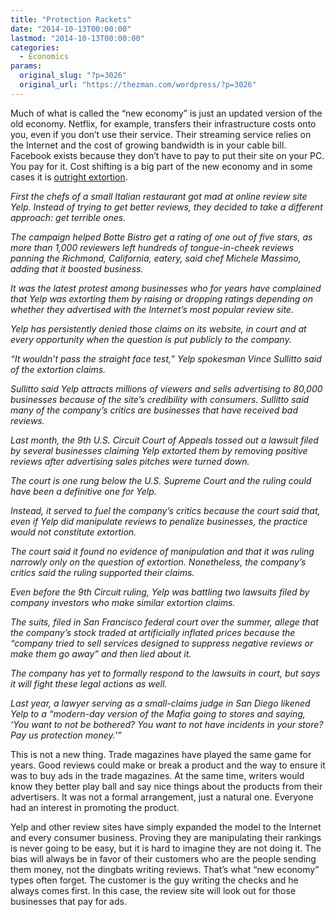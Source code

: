 ```yaml
---
title: "Protection Rackets"
date: "2014-10-13T00:00:00"
lastmod: "2014-10-13T00:00:00"
categories:
  - Economics
params:
  original_slug: "?p=3026"
  original_url: "https://thezman.com/wordpress/?p=3026"
---
```


Much of what is called the “new economy” is just an updated version of
the old economy. Netflix, for example, transfers their infrastructure
costs onto you, even if you don’t use their service. Their streaming
service relies on the Internet and the cost of growing bandwidth is in
your cable bill. Facebook exists because they don’t have to pay to put
their site on your PC. You pay for it. Cost shifting is a big part of
the new economy and in some cases it is <a
href="http://bigstory.ap.org/article/d0b9851886744f5993b3d7d847e1d06b/review-site-yelp-battles-against-extortion-claims"
rel="noopener" target="_blank">outright extortion</a>.

*First the chefs of a small Italian restaurant got mad at online review
site Yelp. Instead of trying to get better reviews, they decided to take
a different approach: get terrible ones.*

*The campaign helped Botte Bistro get a rating of one out of five stars,
as more than 1,000 reviewers left hundreds of tongue-in-cheek reviews
panning the Richmond, California, eatery, said chef Michele Massimo,
adding that it boosted business.*

*It was the latest protest among businesses who for years have
complained that Yelp was extorting them by raising or dropping ratings
depending on whether they advertised with the Internet’s most popular
review site.*

*Yelp has persistently denied those claims on its website, in court and
at every opportunity when the question is put publicly to the company.*

*“It wouldn’t pass the straight face test,” Yelp spokesman Vince
Sullitto said of the extortion claims.*

*Sullitto said Yelp attracts millions of viewers and sells advertising
to 80,000 businesses because of the site’s credibility with consumers.
Sullitto said many of the company’s critics are businesses that have
received bad reviews.*

*Last month, the 9th U.S. Circuit Court of Appeals tossed out a lawsuit
filed by several businesses claiming Yelp extorted them by removing
positive reviews after advertising sales pitches were turned down.*

*The court is one rung below the U.S. Supreme Court and the ruling could
have been a definitive one for Yelp.*

*Instead, it served to fuel the company’s critics because the court said
that, even if Yelp did manipulate reviews to penalize businesses, the
practice would not constitute extortion.*

*The court said it found no evidence of manipulation and that it was
ruling narrowly only on the question of extortion. Nonetheless, the
company’s critics said the ruling supported their claims.*

*Even before the 9th Circuit ruling, Yelp was battling two lawsuits
filed by company investors who make similar extortion claims.*

*The suits, filed in San Francisco federal court over the summer, allege
that the company’s stock traded at artificially inflated prices because
the “company tried to sell services designed to suppress negative
reviews or make them go away” and then lied about it.*

*The company has yet to formally respond to the lawsuits in court, but
says it will fight these legal actions as well.*

*Last year, a lawyer serving as a small-claims judge in San Diego
likened Yelp to a “modern-day version of the Mafia going to stores and
saying, ‘You want to not be bothered? You want to not have incidents in
your store? Pay us protection money.'”*

This is not a new thing. Trade magazines have played the same game for
years. Good reviews could make or break a product and the way to ensure
it was to buy ads in the trade magazines. At the same time, writers
would know they better play ball and say nice things about the products
from their advertisers. It was not a formal arrangement, just a natural
one. Everyone had an interest in promoting the product.

Yelp and other review sites have simply expanded the model to the
Internet and every consumer business. Proving they are manipulating
their rankings is never going to be easy, but it is hard to imagine they
are not doing it. The bias will always be in favor of their customers
who are the people sending them money, not the dingbats writing reviews.
That’s what “new economy” types often forget. The customer is the guy
writing the checks and he always comes first. In this case, the review
site will look out for those businesses that pay for ads.
